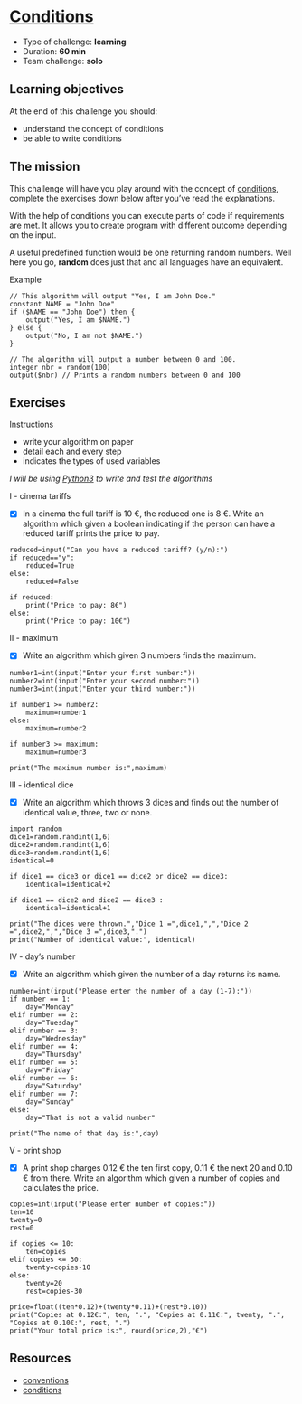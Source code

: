 # [Conditions](https://github.com/becodeorg/BXL-Swartz-4-27/blob/master/1.The-Field/7.Algorithmic/02-conditions.adoc)
* Type of challenge: **learning**
* Duration: **60 min**
* Team challenge: **solo**

## Learning objectives
At the end of this challenge you should:
* understand the concept of conditions
* be able to write conditions

## The mission
This challenge will have you play around with the concept of [conditions](https://en.wikipedia.org/wiki/Conditional_(computer_programming)), complete the exercises down below after you’ve read the explanations.

With the help of conditions you can execute parts of code if requirements are met. It allows you to create program with different outcome depending on the input.

A useful predefined function would be one returning random numbers. Well here you go, **random** does just that and all languages have an equivalent.

Example
``` 
// This algorithm will output "Yes, I am John Doe."
constant NAME = "John Doe"
if ($NAME == "John Doe") then {
	output("Yes, I am $NAME.")
} else {
	output("No, I am not $NAME.")
}

// The algorithm will output a number between 0 and 100.
integer nbr = random(100)
output($nbr) // Prints a random numbers between 0 and 100
```

## Exercises
Instructions
* write your algorithm on paper
* detail each and every step
* indicates the types of used variables

*I will be using [Python3](https://repl.it/languages/python3) to write and test the algorithms*

I - cinema tariffs
- [x] In a cinema the full tariff is 10 €, the reduced one is 8 €. Write an algorithm which given a boolean indicating if the person can have a reduced tariff prints the price to pay.
```
reduced=input("Can you have a reduced tariff? (y/n):")
if reduced=="y":
    reduced=True
else:
    reduced=False

if reduced:
    print("Price to pay: 8€")
else:
    print("Price to pay: 10€")
```

II - maximum
- [x] Write an algorithm which given 3 numbers finds the maximum.
```
number1=int(input("Enter your first number:"))
number2=int(input("Enter your second number:"))
number3=int(input("Enter your third number:"))

if number1 >= number2:
    maximum=number1
else:
    maximum=number2

if number3 >= maximum:
    maximum=number3

print("The maximum number is:",maximum)
```

III - identical dice
- [x] Write an algorithm which throws 3 dices and finds out the number of identical value, three, two or none.
```
import random
dice1=random.randint(1,6)
dice2=random.randint(1,6)
dice3=random.randint(1,6)
identical=0

if dice1 == dice3 or dice1 == dice2 or dice2 == dice3:
    identical=identical+2

if dice1 == dice2 and dice2 == dice3 :
    identical=identical+1

print("The dices were thrown.","Dice 1 =",dice1,",","Dice 2 =",dice2,",","Dice 3 =",dice3,".")
print("Number of identical value:", identical)
```

IV - day’s number
- [x] Write an algorithm which given the number of a day returns its name.
```
number=int(input("Please enter the number of a day (1-7):"))
if number == 1:
    day="Monday"
elif number == 2:
    day="Tuesday"
elif number == 3:
    day="Wednesday"
elif number == 4:
    day="Thursday"
elif number == 5:
    day="Friday"
elif number == 6:
    day="Saturday"
elif number == 7:
    day="Sunday"
else:
    day="That is not a valid number"

print("The name of that day is:",day)
```

V - print shop
- [x] A print shop charges 0.12 € the ten first copy, 0.11 € the next 20 and 0.10 € from there. Write an algorithm which given a number of copies and calculates the price.
```
copies=int(input("Please enter number of copies:"))
ten=10
twenty=0
rest=0

if copies <= 10:
    ten=copies
elif copies <= 30:
    twenty=copies-10
else:
    twenty=20
    rest=copies-30

price=float((ten*0.12)+(twenty*0.11)+(rest*0.10))
print("Copies at 0.12€:", ten, ".", "Copies at 0.11€:", twenty, ".", "Copies at 0.10€:", rest, ".")
print("Your total price is:", round(price,2),"€")
```

## Resources
* [conventions](https://github.com/becodeorg/BXL-Swartz-4-27/blob/master/1.The-Field/7.Algorithmic/conventions.adoc)
* [conditions](https://computersciencewiki.org/index.php/Conditionals)
